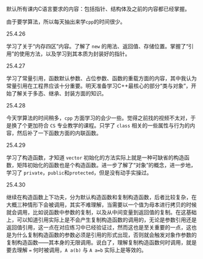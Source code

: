 默认所有课内C语言要求的内容：包括指针、结构体及之前的内容都已经掌握。

由于要学算法，所以每天抽出来学`cpp`的时间很少。

25.4.26
   
   学习了关于“内存四区”内容。了解了 `new` 的用法、返回值、存储位置。掌握了“引用”的使用方法，以及学习到其本质为封装好的指针。

25.4.27  

   学习了常量引用，函数默认参数、占位参数、函数的重载方面的内容，其中我认为常量引用在工程界应该十分重要。明天准备学习C++最核心的部分“类与对象”，开始了解关于多态、继承、封装方面的知识。

25.4.28

   今天学算法的时间稍多，`cpp` 方面学习的会少一些。觉得之前找的视频不太对，于是换了个更加符合 `CS` 专业教学的课程。只学了 `class` 相关的一些属性与行为的内容，然后补了一下函数方面的内联函数。

25.4.29

   学习了构造函数，才知道 `vector` 初始化的方法实际上就是一种可缺省的构造函数，矩阵初始化的函数也是个构造函数。进一步了解了“对象”的概念，进一步地，学习了 `private`，`public`和`protected`，但是没有动手实操过。

25.4.30

   继续在构造函数上下功夫，分为默认构造函数和复制构造函数，后者比较复杂，在大概三种情形下会被调用，其实不难理解，当需要以一个值为母本进行拷贝的时候就会调用，比如说函数中参数的复制，以及从中间变量到返回值的复制。在这基础上，可以知道引用实际上是不会产生复制构造函数的调用的，无论是参数引用还是返回值引用，这一点在对应练习中已经验证过，然而这也是至关重要的一点，这也是为什么复制构造函数的参数必须是引用的形式出现，否则就会触发对象作参数的复制构造函数——其本身的无限调用。说白了，理解复制构造函数何时调用，就是要去理解 `=` 何时被调用，`A a(b)` 与 `A a=b` 实际上是等效的。
